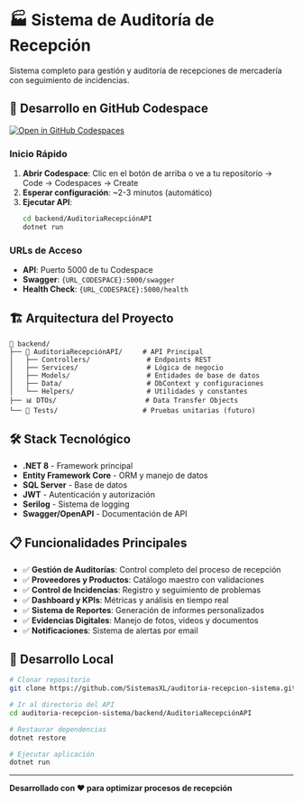 # 🏭 Sistema de Auditoría de Recepción

Sistema completo para gestión y auditoría de recepciones de mercadería con seguimiento de incidencias.

## 🚀 Desarrollo en GitHub Codespace

[![Open in GitHub Codespaces](https://github.com/codespaces/badge.svg)](https://codespaces.new/SistemasXL/auditoria-recepcion-sistema)

### Inicio Rápido

1. **Abrir Codespace**: Clic en el botón de arriba o ve a tu repositorio → Code → Codespaces → Create
2. **Esperar configuración**: ~2-3 minutos (automático)
3. **Ejecutar API**:
   ```bash
   cd backend/AuditoriaRecepciónAPI
   dotnet run
   ```

### URLs de Acceso
- **API**: Puerto 5000 de tu Codespace
- **Swagger**: `{URL_CODESPACE}:5000/swagger`
- **Health Check**: `{URL_CODESPACE}:5000/health`

## 🏗️ Arquitectura del Proyecto

```
📁 backend/
├── 🎯 AuditoriaRecepciónAPI/     # API Principal
│   ├── Controllers/              # Endpoints REST
│   ├── Services/                 # Lógica de negocio
│   ├── Models/                   # Entidades de base de datos
│   ├── Data/                     # DbContext y configuraciones
│   └── Helpers/                  # Utilidades y constantes
├── 📊 DTOs/                      # Data Transfer Objects
└── 🧪 Tests/                     # Pruebas unitarias (futuro)
```

## 🛠️ Stack Tecnológico

- **.NET 8** - Framework principal
- **Entity Framework Core** - ORM y manejo de datos
- **SQL Server** - Base de datos
- **JWT** - Autenticación y autorización
- **Serilog** - Sistema de logging
- **Swagger/OpenAPI** - Documentación de API

## 📋 Funcionalidades Principales

- ✅ **Gestión de Auditorías**: Control completo del proceso de recepción
- ✅ **Proveedores y Productos**: Catálogo maestro con validaciones
- ✅ **Control de Incidencias**: Registro y seguimiento de problemas
- ✅ **Dashboard y KPIs**: Métricas y análisis en tiempo real
- ✅ **Sistema de Reportes**: Generación de informes personalizados
- ✅ **Evidencias Digitales**: Manejo de fotos, videos y documentos
- ✅ **Notificaciones**: Sistema de alertas por email

## 🚀 Desarrollo Local

```bash
# Clonar repositorio
git clone https://github.com/SistemasXL/auditoria-recepcion-sistema.git

# Ir al directorio del API
cd auditoria-recepcion-sistema/backend/AuditoriaRecepciónAPI

# Restaurar dependencias
dotnet restore

# Ejecutar aplicación
dotnet run
```

---
**Desarrollado con ❤️ para optimizar procesos de recepción**